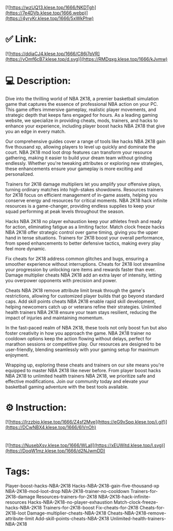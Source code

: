 [![https://wzUQ13.klese.top/1666/NKDTgh](https://7e4DVb.klese.top/1666.webp)](https://4yryKr.klese.top/1666/5xWkPhw)
# ✅ Link:
[![https://ddiaCJ4.klese.top/1666/C86j7pVR](https://vOmf6cB7.klese.top/d.svg)](https://RMDqxg.klese.top/1666/kJvmw)
# 💻 Description:
Dive into the thrilling world of NBA 2K18, a premier basketball simulation game that captures the essence of professional NBA action on your PC. This game offers immersive gameplay, realistic player movements, and strategic depth that keeps fans engaged for hours. As a leading gaming website, we specialize in providing cheats, mods, trainers, and hacks to enhance your experience, including player boost hacks NBA 2K18 that give you an edge in every match.



Our comprehensive guides cover a range of tools like hacks NBA 2K18 gain five thousand xp, allowing players to level up quickly and dominate the court. NBA 2K18 mod loot drop features can transform your resource gathering, making it easier to build your dream team without grinding endlessly. Whether you're tweaking attributes or exploring new strategies, these enhancements ensure your gameplay is more exciting and personalized.



Trainers for 2K18 damage multipliers let you amplify your offensive plays, turning ordinary matches into high-stakes showdowns. Resources trainers for 2K18 focus on efficient management of in-game assets, helping you conserve energy and resources for critical moments. NBA 2K18 hack infinite resources is a game-changer, providing endless supplies to keep your squad performing at peak levels throughout the season.



Hacks NBA 2K18 no player exhaustion keep your athletes fresh and ready for action, eliminating fatigue as a limiting factor. Match clock freeze hacks NBA 2K18 offer strategic control over game timing, giving you the upper hand in tense situations. Trainers for 2K18 boost your overall performance, from speed enhancements to better defensive tactics, making every play feel more dynamic.



Fix cheats for 2K18 address common glitches and bugs, ensuring a smoother experience without interruptions. Cheats for 2K18 loot streamline your progression by unlocking rare items and rewards faster than ever. Damage multiplier cheats NBA 2K18 add an extra layer of intensity, letting you overpower opponents with precision and power.



Cheats NBA 2K18 remove attribute limit break through the game's restrictions, allowing for customized player builds that go beyond standard caps. Add skill points cheats NBA 2K18 enable rapid skill development, helping newcomers catch up or veterans refine their strategies. Unlimited health trainers NBA 2K18 ensure your team stays resilient, reducing the impact of injuries and maintaining momentum.



In the fast-paced realm of NBA 2K18, these tools not only boost fun but also foster creativity in how you approach the game. NBA 2K18 trainer no cooldown options keep the action flowing without delays, perfect for marathon sessions or competitive play. Our resources are designed to be user-friendly, blending seamlessly with your gaming setup for maximum enjoyment.



Wrapping up, exploring these cheats and trainers on our site means you're equipped to master NBA 2K18 like never before. From player boost hacks NBA 2K18 to unlimited health trainers NBA 2K18, we prioritize safe and effective modifications. Join our community today and elevate your basketball gaming adventure with the best tools available.

# ⚙️ Instruction:
[![https://lrzzbjq.klese.top/1666/Z4sf2Mve](https://eG9xSpq.klese.top/i.gif)](https://DCwNBX4.klese.top/1666/6lVnOh)
#
[![https://NusebXsv.klese.top/1666/WLall](https://xEUWitd.klese.top/l.svg)](https://DoqW1mz.klese.top/1666/d2NJwmDD)
# Tags:
Player-boost-hacks-NBA-2K18 Hacks-NBA-2K18-gain-five-thousand-xp NBA-2K18-mod-loot-drop NBA-2K18-trainer-no-cooldown Trainers-for-2K18-damage Resources-trainers-for-2K18 NBA-2K18-hack-infinite-resources Hacks-NBA-2K18-no-player-exhaustion Match-clock-freeze-hacks-NBA-2K18 Trainers-for-2K18-boost Fix-cheats-for-2K18 Cheats-for-2K18-loot Damage-multiplier-cheats-NBA-2K18 Cheats-NBA-2K18-remove-attribute-limit Add-skill-points-cheats-NBA-2K18 Unlimited-health-trainers-NBA-2K18






